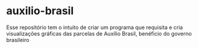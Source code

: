 # auxilio-brasil
Esse repositório tem o intuito de criar um programa que requisita e cria visualizações gráficas das parcelas de Auxílio Brasil, benéficio do governo brasileiro
